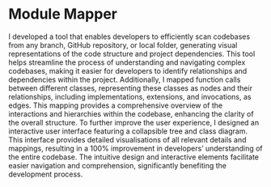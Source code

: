 # Module Mapper 

I developed a tool that enables developers to efficiently scan codebases from any branch, GitHub repository, or local folder, generating visual representations of the code structure and project dependencies. This tool helps streamline the process of understanding and navigating complex codebases, making it easier for developers to identify relationships and dependencies within the project.
Additionally, I mapped function calls between different classes, representing these classes as nodes and their relationships, including implementations, extensions, and invocations, as edges. This mapping provides a comprehensive overview of the interactions and hierarchies within the codebase, enhancing the clarity of the overall structure.
To further improve the user experience, I designed an interactive user interface featuring a collapsible tree and class diagram. This interface provides detailed visualisations of all relevant details and mappings, resulting in a 100% improvement in developers’ understanding of the entire codebase. The intuitive design and interactive elements facilitate easier navigation and comprehension, significantly benefiting the development process.
